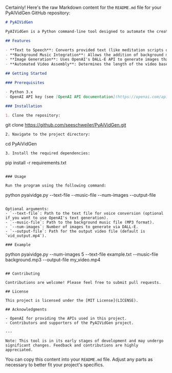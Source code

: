 Certainly! Here's the raw Markdown content for the `README.md` file for your PyAIVidGen GitHub repository:

```markdown
# PyAIVidGen

PyAIVidGen is a Python command-line tool designed to automate the creation of YouTube videos using OpenAI's APIs. This tool leverages the power of AI to transform texts into voice narrations, integrates background music, and utilizes OpenAI's DALL-E API to generate relevant images, culminating in a complete video package.

## Features

- **Text to Speech**: Converts provided text (like meditation scripts or poems) into voice audio using OpenAI's text-to-speech transformation.
- **Background Music Integration**: Allows the addition of background music to the video, enhancing the auditory experience.
- **Image Generation**: Uses OpenAI's DALL-E API to generate images that are displayed throughout the video.
- **Automated Video Assembly**: Determines the length of the video based on the voice audio and displays images in a sequential order, with each image appearing for an equal duration.

## Getting Started

### Prerequisites

- Python 3.x
- OpenAI API key (see [OpenAI API documentation](https://openai.com/api/))

### Installation

1. Clone the repository:
   ```
   git clone https://github.com/seeschweiler/PyAiVidGen.git
   ```
2. Navigate to the project directory:
   ```
   cd PyAiVidGen
   ```
3. Install the required dependencies:
   ```
   pip install -r requirements.txt
   ```

### Usage

Run the program using the following command:

```
python pyaividge.py --text-file <path-to-text-file> --music-file <path-to-music-file> --num-images <number-of-images> --output-file <output-video-file>
```

Optional arguments:
- `--text-file`: Path to the text file for voice conversion (optional if you want to use OpenAI's text generation).
- `--music-file`: Path to the background music file (MP3 format).
- `--num-images`: Number of images to generate via DALL-E.
- `--output-file`: Path for the output video file (default is `vid_output.mp4`).

### Example

```
python pyaividge.py --num-images 5 --text-file example.txt --music-file background.mp3 --output-file my_video.mp4
```

## Contributing

Contributions are welcome! Please feel free to submit pull requests.

## License

This project is licensed under the [MIT License](LICENSE).

## Acknowledgments

- OpenAI for providing the APIs used in this project.
- Contributors and supporters of the PyAIVidGen project.

---

Note: This tool is in its early stages of development and may undergo significant changes. Feedback and contributions are highly appreciated.
```

You can copy this content into your `README.md` file. Adjust any parts as necessary to better fit your project's specifics.